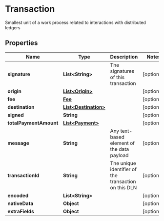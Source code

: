 

# Transaction

Smallest unit of a work process related to interactions with distributed ledgers

## Properties

Name | Type | Description | Notes
------------ | ------------- | ------------- | -------------
**signature** | **List&lt;String&gt;** | The signatures of this transaction |  [optional]
**origin** | [**List&lt;Origin&gt;**](Origin.md) |  |  [optional]
**fee** | [**Fee**](Fee.md) |  |  [optional]
**destination** | [**List&lt;Destination&gt;**](Destination.md) |  |  [optional]
**signed** | **String** |  |  [optional]
**totalPaymentAmount** | [**List&lt;Payment&gt;**](Payment.md) |  |  [optional]
**message** | **String** | Any text-based element of the data payload |  [optional]
**transactionId** | **String** | The unique identifier of the transaction on this DLN |  [optional]
**encoded** | **List&lt;String&gt;** |  |  [optional]
**nativeData** | **Object** |  |  [optional]
**extraFields** | **Object** |  |  [optional]



